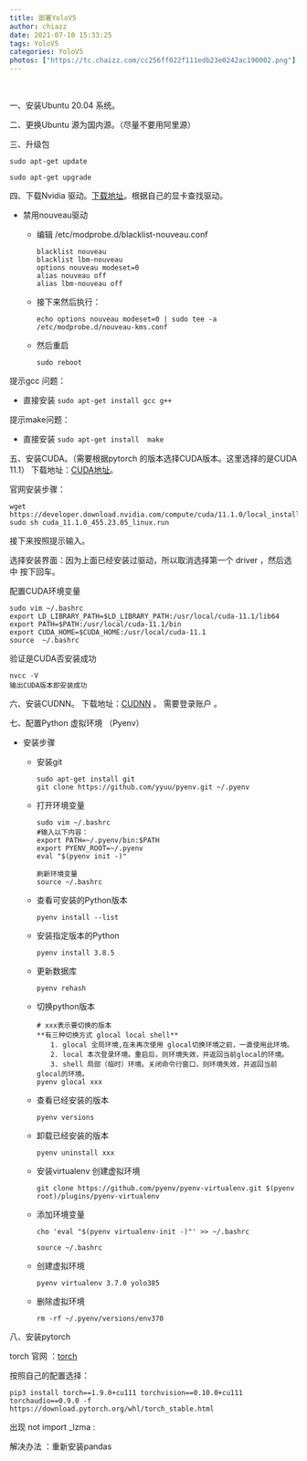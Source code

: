 ```yaml
---
title: 部署YoloV5
author: chiazz
date: 2021-07-10 15:33:25
tags: YoloV5
categories: YoloV5
photos: ["https://tc.chaizz.com/cc256ff022f111edb23e0242ac190002.png"]
---
```


​                                    

<!--more-->

一、安装Ubuntu 20.04 系统。

二、更换Ubuntu 源为国内源。（尽量不要用阿里源）

三、升级包

```shell
sudo apt-get update    
```

```shell
sudo apt-get upgrade
```

四、下载Nvidia 驱动。[下载地址](https://www.nvidia.cn/content/DriverDownload-March2009/confirmation.php?url=/XFree86/Linux-x86_64/460.84/NVIDIA-Linux-x86_64-460.84.run&lang=cn&type=TITAN)。根据自己的显卡查找驱动。

- 禁用nouveau驱动
  
  - 编辑 /etc/modprobe.d/blacklist-nouveau.conf 
    
    ```
    blacklist nouveau
    blacklist lbm-nouveau
    options nouveau modeset=0
    alias nouveau off
    alias lbm-nouveau off
    ```
  
  - 接下来然后执行：
    
    ```shell
    echo options nouveau modeset=0 | sudo tee -a /etc/modprobe.d/nouveau-kms.conf
    ```
  
  - 然后重启
    
    ```shell
    sudo reboot
    ```

提示gcc 问题：

- 直接安装  `sudo apt-get install gcc g++`

提示make问题：

- 直接安装 `sudo apt-get install  make`

五、安装CUDA。（需要根据pytorch 的版本选择CUDA版本。这里选择的是CUDA 11.1）  下载地址：[CUDA地址](https://developer.nvidia.com/cuda-11.1.0-download-archive?target_os=Linux&target_arch=x86_64&target_distro=Ubuntu&target_version=2004&target_type=runfilelocal)。

官网安装步骤：

```shell
wget https://developer.download.nvidia.com/compute/cuda/11.1.0/local_installers/cuda_11.1.0_455.23.05_linux.run
sudo sh cuda_11.1.0_455.23.05_linux.run
```

接下来按照提示输入。

选择安装界面：因为上面已经安装过驱动，所以取消选择第一个 driver ，然后选中 按下回车。

配置CUDA环境变量

```shell
sudo vim ~/.bashrc
export LD_LIBRARY_PATH=$LD_LIBRARY_PATH:/usr/local/cuda-11.1/lib64
export PATH=$PATH:/usr/local/cuda-11.1/bin
export CUDA_HOME=$CUDA_HOME:/usr/local/cuda-11.1
source  ~/.bashrc
```

验证是CUDA否安装成功

```
nvcc -V
输出CUDA版本即安装成功
```

六、安装CUDNN。 下载地址：[CUDNN]() 。 需要登录账户 。

七、配置Python 虚拟环境 （Pyenv）

- 安装步骤
  
  - 安装git
    
    ```shell
    sudo apt-get install git    
    git clone https://github.com/yyuu/pyenv.git ~/.pyenv
    ```
  
  - 打开环境变量
    
    ```shell
    sudo vim ~/.bashrc
    #输入以下内容：
    export PATH=~/.pyenv/bin:$PATH
    export PYENV_ROOT=~/.pyenv
    eval "$(pyenv init -)"
    ```
    
    ```shell
    刷新环境变量
    source ~/.bashrc
    ```
  
  - 查看可安装的Python版本
    
    ```
    pyenv install --list
    ```
  
  - 安装指定版本的Python
    
    ```
    pyenv install 3.8.5
    ```
  
  - 更新数据库
    
    ```
    pyenv rehash
    ```
  
  - 切换python版本
    
    ```
    # xxx表示要切换的版本
    **有三种切换方式 glocal local shell**
    　　1. glocal 全局环境,在未再次使用 glocal切换环境之前，一直使用此环境。
    　　2. local 本次登录环境。重启后，则环境失效，并返回当前glocal的环境。
    　　3. shell 局部（临时）环境。关闭命令行窗口，则环境失效，并返回当前glocal的环境。
    pyenv glocal xxx  
    ```
  
  - 查看已经安装的版本
    
    ```
    pyenv versions
    ```
  
  - 卸载已经安装的版本
    
    ```
    pyenv uninstall xxx
    ```
  
  - 安装virtualenv   创建虚拟环境
    
    ```
    git clone https://github.com/pyenv/pyenv-virtualenv.git $(pyenv root)/plugins/pyenv-virtualenv
    ```
  
  - 添加环境变量
    
    ```
    cho 'eval "$(pyenv virtualenv-init -)"' >> ~/.bashrc
    
    source ~/.bashrc
    ```
  
  - 创建虚拟环境
    
    ```
    pyenv virtualenv 3.7.0 yolo385
    ```
  
  - 删除虚拟环境
    
    ```
    rm -rf ~/.pyenv/versions/env370
    ```

八、安装pytorch

torch 官网 ：[torch](https://pytorch.org/)

按照自己的配置选择：

```
pip3 install torch==1.9.0+cu111 torchvision==0.10.0+cu111 torchaudio==0.9.0 -f https://download.pytorch.org/whl/torch_stable.html
```

出现 not import _lzma :

解决办法 ：重新安装pandas
